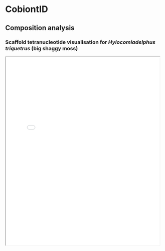 # CobiontID



<style>
  #IDNAME {
  -moz-transform: scale(0.75, 0.75); 
  -webkit-transform: scale(0.75, 0.75); 
  -o-transform: scale(0.75, 0.75);
  -ms-transform: scale(0.75, 0.75);
  transform: scale(0.75, 0.75); 
  -moz-transform-origin: top left;
  -webkit-transform-origin: top left;
  -o-transform-origin: top left;
  -ms-transform-origin: top left;
  transform-origin: top left;
  }
</style>
## Composition analysis
### Scaffold tetranucleotide visualisation for _Hylocomiadelphus triquetrus_ (big shaggy moss)
<iframe
  src="./examples/cbHylTriq8_scaffolds_multi_select.html"
  style="width:130%; height:800px;"  class="is-fullwidth"
  id="IDNAME"
></iframe>

